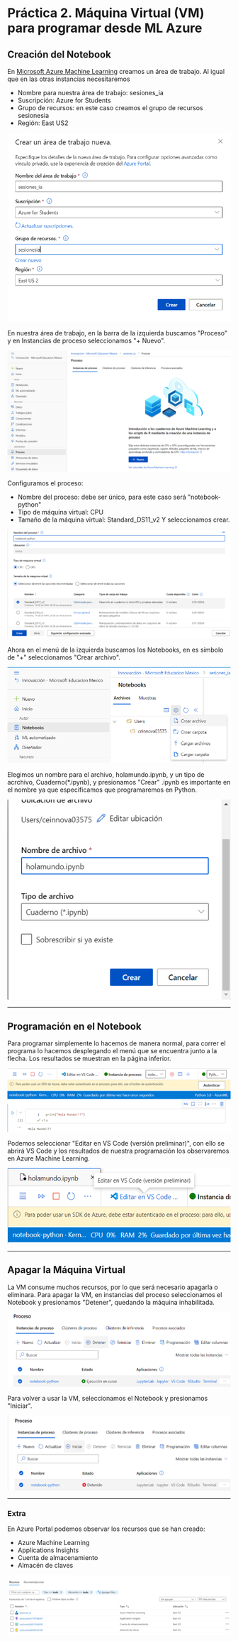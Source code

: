 # Práctica 2. Máquina Virtual (VM) para programar desde ML Azure
## Creación del Notebook
En [Microsoft Azure Machine Learning](https://ml.azure.com/home) creamos un área de trabajo. Al igual que en las otras instancias necesitaremos
- Nombre para nuestra área de trabajo: sesiones_ia
- Suscripción: Azure for Students
- Grupo de recursos: en este caso creamos el grupo de recursos sesionesia
- Región: East US2

![sesionia1](imagenes\sesionia1.png)

En nuestra área de trabajo, en la barra de la izquierda buscamos "Proceso" y en Instancias de proceso seleccionamos "+ Nuevo".

![sesionia2](imagenes\sesionia2.png)

Configuramos el proceso:
- Nombre del proceso: debe ser único, para este caso será "notebook-python"
- Tipo de máquina virtual: CPU
- Tamaño de la máquina virtual: Standard_DS11_v2
Y seleccionamos crear.

![sesionia3](imagenes\sesionoa3.png)

Ahora en el menú de la izquierda buscamos los Notebooks, en es símbolo de "+" seleccionamos "Crear archivo".

![sesionia4](imagenes\sesionia4.png)

Elegimos un nombre para el archivo, holamundo.ipynb, y un tipo de acrchivo, Cuaderno(*.ipynb), y presionamos "Crear"
.ipynb es importante en el nombre ya que especificamos que programaremos en Python.

![sesionia5](imagenes\sesionia5.png)

--------------------
## Programación en el Notebook
Para programar simplemente lo hacemos de manera normal, para correr el programa lo hacemos desplegando el menú que se encuentra junto a la flecha. Los resultados se muestran en la página inferior.

![sesionia6](imagenes\sesionia6.png)

Podemos seleccionar "Editar en VS Code (versión preliminar)", con ello se abrirá VS Code y los resultados de nuestra programación los observaremos en Azure Machine Learning.

![sesionia7](imagenes\sesionia7.png)

----------------------
## Apagar la Máquina Virtual
La VM consume muchos recursos, por lo que será necesario apagarla o eliminara.
Para apagar la VM, en instancias del proceso seleccionamos el Notebook y presionamos "Detener", quedando la máquina inhabilitada.

![sesionia8](imagenes\sesionia8.png)

Para volver a usar la VM, seleccionamos el Notebook y presionamos "Iniciar".

![sesionia9](imagenes\sesionia9.png)

--------------------------
### Extra
En Azure Portal podemos observar los recursos que se han creado:
- Azure Machine Learning
- Applications Insights
- Cuenta de almacenamiento
- Almacén de claves

![sesionia10](imagenes\sesionia10.png)